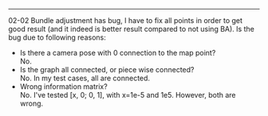 

---------------------------------------
02-02
Bundle adjustment has bug, I have to fix all points in order to get good result (and it indeed is better result compared to not using BA).
Is the bug due to following reasons:
* Is there a camera pose with 0 connection to the map point?  
    No.
* Is the graph all connected, or piece wise connected?    
    No. In my test cases, all are connected.
* Wrong information matrix?  
    No. I've tested [x, 0; 0, 1], with x=1e-5 and 1e5. However, both are wrong.
